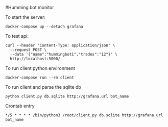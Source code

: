 #Humming bot monitor


To start the server:
```
docker-compose up --detach grafana
```

To test api:
```
curl --header "Content-Type: application/json" \
  --request POST \
  --data '{"name":"hummingbot1","trades":"12"}' \
  http://localhost:5000/
```

To run client python environment
```
docker-compose run --rm client
```

To run client and parse the sqlite db
```
python client.py db.sqlite http://grafana.url bot_name
```

Crontab entry
```
*/5 * * * * /bin/python3 /root/client.py db.sqlite http://grafana.url bot_name 
```